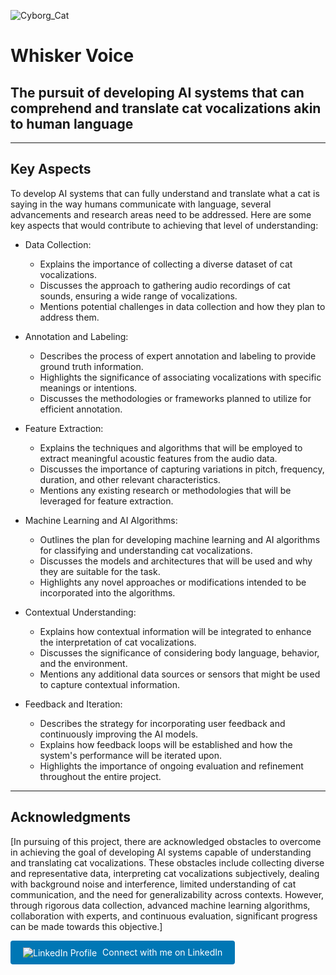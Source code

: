 ![Cyborg_Cat](https://i.imgur.com/M4vaeubh.png)


  

# Whisker Voice
  
## The pursuit of developing AI systems that can comprehend and translate cat vocalizations akin to human language   
    
---
   
## Key Aspects    
  
To develop AI systems that can fully understand and translate what a cat is saying in the way humans communicate with language, several advancements and research areas need to be addressed. Here are some key aspects that would contribute to achieving that level of understanding:

- Data Collection:     
  - Explains the importance of collecting a diverse dataset of cat vocalizations.
  - Discusses the approach to gathering audio recordings of cat sounds, ensuring a wide range of vocalizations.
  - Mentions potential challenges in data collection and how they plan to address them.  
    
- Annotation and Labeling:
  - Describes the process of expert annotation and labeling to provide ground truth information.
  - Highlights the significance of associating vocalizations with specific meanings or intentions.
  - Discusses the methodologies or frameworks planned to utilize for efficient annotation.

- Feature Extraction:
  - Explains the techniques and algorithms that will be employed to extract meaningful acoustic features from the audio data.
  - Discusses the importance of capturing variations in pitch, frequency, duration, and other relevant characteristics.
  - Mentions any existing research or methodologies that will be leveraged for feature extraction.

- Machine Learning and AI Algorithms:
  - Outlines the plan for developing machine learning and AI algorithms for classifying and understanding cat vocalizations.
  - Discusses the models and architectures that will be used and why they are suitable for the task.
  - Highlights any novel approaches or modifications intended to be incorporated into the algorithms.

- Contextual Understanding:
  - Explains how contextual information will be integrated to enhance the interpretation of cat vocalizations.
  - Discusses the significance of considering body language, behavior, and the environment.
  - Mentions any additional data sources or sensors that might be used to capture contextual information.

- Feedback and Iteration:
  - Describes the strategy for incorporating user feedback and continuously improving the AI models.
  - Explains how feedback loops will be established and how the system's performance will be iterated upon.
  - Highlights the importance of ongoing evaluation and refinement throughout the entire project.

---

## Acknowledgments

[In pursuing of this project, there are acknowledged obstacles to overcome in achieving the goal of developing AI systems capable of understanding and translating cat vocalizations. These obstacles include collecting diverse and representative data, interpreting cat vocalizations subjectively, dealing with background noise and interference, limited understanding of cat communication, and the need for generalizability across contexts. However, through rigorous data collection, advanced machine learning algorithms, collaboration with experts, and continuous evaluation, significant progress can be made towards this objective.]


<a href="https://www.linkedin.com/in/marwaan-issa/" target="_blank" style="text-decoration: none; display: inline-block; background-color: #0077B5; color: white; padding: 10px 20px; border-radius: 4px;">
  <img src="https://img.shields.io/badge/LinkedIn-Profile-blue" alt="LinkedIn Profile" style="vertical-align: middle;">
  <span style="margin-left: 5px;"> Connect with me on LinkedIn</span>
</a>
